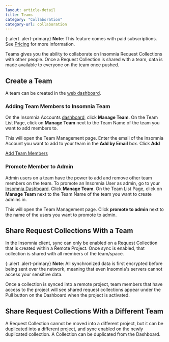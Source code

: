 ```yaml
---
layout: article-detail
title: Teams
category: "Collaboration"
category-url: collaboration
---
```


{:.alert .alert-primary}
**Note**: This feature comes with paid subscriptions. See [Pricing](https://insomnia.rest/pricing) for more information.

Teams gives you the ability to collaborate on Insomnia Request Collections with other people. Once a Request Collection is shared with a team, data is made available to everyone on the team once pushed.

## Create a Team

A team can be created in the [web dashboard](https://app.insomnia.rest/app/signup/).

### Adding Team Members to Insomnia Team

On the Insomnia Accounts [dashboard](https://app.insomnia.rest/app/account/), click **Manage Team**.  On the Team List Page, click on **Manage Team** next to the Team Name of the team you want to add members to.  

This will open the Team Management page. Enter the email of the Insomnia Account you want to add to your team in the **Add by Email** box.  Click **Add**

[Add Team Members](/assets/images/add-members.png)

### Promote Member to Admin
Admin users on a team have the power to add and remove other team members on the team.  To promote an Insomnia User as admin, go to your [Insomnia Dashboard](https://app.insomnia.rest/app/account/).  Click **Manage Team**.  On the Team List Page, click on **Manage Team** next to the Team Name of the team you want to create admins in.

This will open the Team Management page.  Click **promote to admin** next to the name of the users you want to promote to admin.

## Share Request Collections With a Team

In the Insomnia client, sync can only be enabled on a Request Collection that is created within a Remote Project. Once sync is enabled, that collection is shared with all members of the team/space.

{:.alert .alert-primary}
**Note**: All synchronized data is first encrypted before being sent over the network, meaning that even Insomnia's servers cannot access your sensitive data.

Once a collection is synced into a remote project, team members that have access to the project will see shared request collections appear under the Pull button on the Dashboard when the project is activated.

## Share Request Collections With a Different Team

A Request Collection cannot be moved into a different project, but it can be duplicated into a different project, and sync enabled on the newly duplicated collection. A Collection can be duplicated from the Dashboard.
